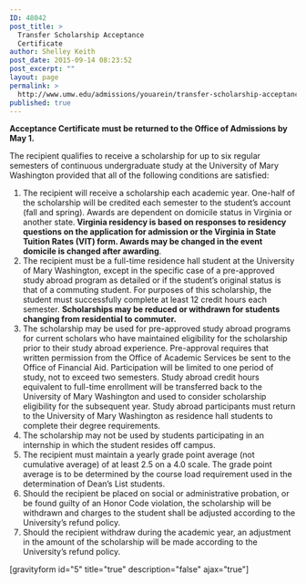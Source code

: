 ```yaml
---
ID: 48042
post_title: >
  Transfer Scholarship Acceptance
  Certificate
author: Shelley Keith
post_date: 2015-09-14 08:23:52
post_excerpt: ""
layout: page
permalink: >
  http://www.umw.edu/admissions/youarein/transfer-scholarship-acceptance/
published: true
---
```

<strong>Acceptance Certificate must be returned to the Office of Admissions by May 1.</strong>

The recipient qualifies to receive a scholarship for up to six regular semesters of continuous undergraduate study at the University of Mary Washington provided that all of the following conditions are satisfied:
<ol>
	<li>The recipient will receive a scholarship each academic year. One-half of the scholarship will be credited each semester to the student’s account (fall and spring). Awards are dependent on domicile status in Virginia or another state.<strong> Virginia residency is based on responses to residency questions on the application for admission or the Virginia in State Tuition Rates (VIT) form. Awards may be changed in the event domicile is changed after awarding</strong>.</li>
	<li>The recipient must be a full-time residence hall student at the University of Mary Washington, except in the specific case of a pre-approved study abroad program as detailed or if the student’s original status is that of a commuting student. For purposes of this scholarship, the student must successfully complete at least 12 credit hours each semester. <strong>Scholarships may be reduced or withdrawn for students changing from residential to commuter.</strong></li>
	<li>The scholarship may be used for pre-approved study abroad programs for current scholars who have maintained eligibility for the scholarship prior to their study abroad experience. Pre-approval requires that written permission from the Office of Academic Services be sent to the Office of Financial Aid. Participation will be limited to one period of study, not to exceed two semesters. Study abroad credit hours equivalent to full-time enrollment will be transferred back to the University of Mary Washington and used to consider scholarship eligibility for the subsequent year. Study abroad participants must return to the University of Mary Washington as residence hall students to complete their degree requirements.</li>
	<li>The scholarship may not be used by students participating in an internship in which the student resides off campus.</li>
	<li>The recipient must maintain a yearly grade point average (not cumulative average) of at least 2.5 on a 4.0 scale. The grade point average is to be determined by the course load requirement used in the determination of Dean’s List students.</li>
	<li>Should the recipient be placed on social or administrative probation, or be found guilty of an Honor Code violation, the scholarship will be withdrawn and charges to the student shall be adjusted according to the University’s refund policy.</li>
	<li>Should the recipient withdraw during the academic year, an adjustment in the amount of the scholarship will be made according to the University’s refund policy.</li>
</ol>
[gravityform id="5" title="true" description="false" ajax="true"]
